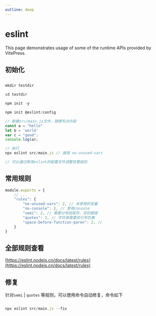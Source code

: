 ```yaml
---
outline: deep
---
```


# eslint

This page demonstrates usage of some of the runtime APIs provided by VitePress.

## 初始化

```javascript

mkdir testdir

cd testdir

npm init -y

npm init @eslint/config

// 新建src/main.js文件，随便写点内容
const a = "hello"
let b = 'world'
var c = "good";
console.log(a);

// 执行
npx eslint src/main.js // 报错 no-unused-vars

// 可以通过修改eslint的配置文件调整告警级别
```

## 常用规则

```javascript
module.exports = {
    // ...
    "rules": {
        "no-unused-vars": 2, // 未使用的变量
        "no-console": 2, // 禁用console
        "semi": 2, // 需要分号结尾符，否则报错
        "quotes": 2, // 字符串需要双引号包裹
        "space-before-function-paren": 2, // 
    }
}

```

## 全部规则查看

[https://eslint.nodejs.cn/docs/latest/rules](https://eslint.nodejs.cn/docs/latest/rules)

## 修复

针对`semi` | `quotes` 等规则，可以使用命令自动修复，命令如下

```javascript

npx eslint src/main.js --fix
```